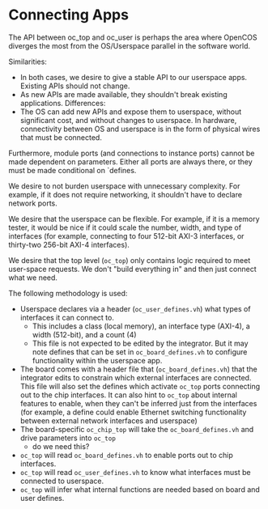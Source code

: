 # Connecting Apps

The API between oc_top and oc_user is perhaps the area where OpenCOS diverges the most from the OS/Userspace parallel in the software world. 

Similarities:
- In both cases, we desire to give a stable API to our userspace apps.  Existing APIs should not change.
- As new APIs are made available, they shouldn't break existing applications.
Differences:
- The OS can add new APIs and expose them to userspace, without significant cost, and without changes to userspace.  In hardware, connectivity between OS and userspace is in the form of physical wires that must be connected.

Furthermore, module ports (and connections to instance ports) cannot be made dependent on parameters.  Either all ports are always there, or they must be made conditional on `defines.  

We desire to not burden userspace with unnecessary complexity.  For example, if it does not require networking, it shouldn't have to declare network ports. 

We desire that the userspace can be flexible.  For example, if it is a memory tester, it would be nice if it could scale the number, width, and type of interfaces (for example, connecting to four 512-bit AXI-3 interfaces, or thirty-two 256-bit AXI-4 interfaces).  

We desire that the top level (`oc_top`) only contains logic required to meet user-space requests.  We don't "build everything in" and then just connect what we need. 

The following methodology is used: 

- Userspace declares via a header (`oc_user_defines.vh`) what types of interfaces it can connect to.
    - This includes a class (local memory), an interface type (AXI-4), a width (512-bit), and a count (4)
    - This file is not expected to be edited by the integrator.  But it may note defines that can be set in `oc_board_defines.vh` to configure functionality within the userspace app.  
- The board comes with a header file that (`oc_board_defines.vh`) that the integrator edits to constrain which external interfaces are connected.  This file will also set the defines which activate `oc_top` ports connecting out to the chip interfaces.  It can also hint to `oc_top` about internal features to enable, when they can't be inferred just from the interfaces (for example, a define could enable Ethernet switching functionality between external network interfaces and userspace)
- The board-specific `oc_chip_top` will take the `oc_board_defines.vh` and drive parameters into `oc_top`
    - do we need this?
- `oc_top` will read `oc_board_defines.vh` to enable ports out to chip interfaces. 
- `oc_top` will read `oc_user_defines.vh` to know what interfaces must be connected to userspace.
- `oc_top` will infer what internal functions are needed based on board and user defines.  